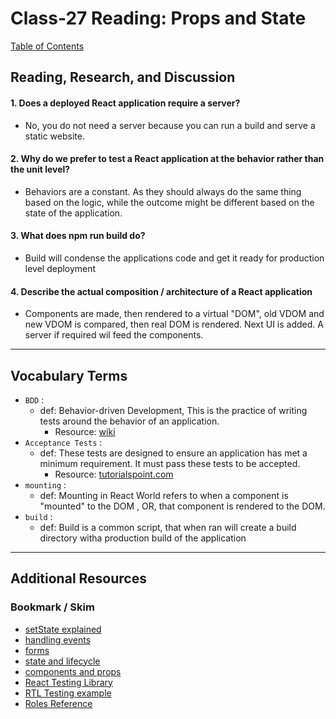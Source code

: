 # Class-27 Reading: Props and State

[Table of Contents](README.md)  

## Reading, Research, and Discussion

#### 1. Does a deployed React application require a server?
- No, you do not need a server because you can run a build and serve a static website.

#### 2. Why do we prefer to test a React application at the behavior rather than the unit level?
- Behaviors are a constant. As they should always do the same thing based on the logic, while the outcome might be different based on the state of the application.  

#### 3. What does npm run build do?
- Build will condense the applications code and get it ready for production level deployment  

#### 4. Describe the actual composition / architecture of a React application
- Components are made, then rendered to a virtual "DOM", old VDOM and new VDOM is compared, then real DOM is rendered. Next UI is added. A server if required wil feed the components.

---

## Vocabulary Terms  

- `BDD` :  
    - def: Behavior-driven Development, This is the practice of writing tests around the behavior of an application.
        - Resource: [wiki](https://en.wikipedia.org/wiki/Behavior-driven_development)  
- `Acceptance Tests` :  
    - def: These tests are designed to ensure an application has met a minimum requirement. It must pass these tests to be accepted.  
        - Resource: [tutorialspoint.com](https://www.tutorialspoint.com/software_testing_dictionary/acceptance_testing) 
- `mounting` :  
    - def: Mounting in React World refers to when a component is "mounted" to the DOM , OR, that component is rendered to the DOM. 
- `build` :  
    - def: Build is a common script, that when ran will create a build directory witha  production build of the application
    
---

## Additional Resources  

### Bookmark / Skim  
- [setState explained](https://css-tricks.com/understanding-react-setstate/)  
- [handling events](https://reactjs.org/docs/handling-events.html)  
- [forms](https://reactjs.org/docs/forms.html)  
- [state and lifecycle](https://reactjs.org/docs/state-and-lifecycle.html)  
- [components and props](https://reactjs.org/docs/components-and-props.html)  
- [React Testing Library](https://testing-library.com/docs/dom-testing-library/react-testing-library)  
- [RTL Testing example](https://thomlom.dev/beginner-guide-testing-react-apps/) 
- [Roles Reference](https://developer.mozilla.org/en-US/docs/Web/Accessibility/ARIA/ARIA_Techniques#Roles)